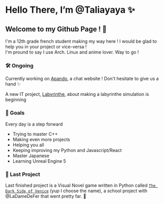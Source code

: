 # Hello There, I’m @Taliayaya ✨
## Welcome to my Github Page ! 🎉

I'm a 12th grade french student making my way here ! I would be glad to help you in your project or vice-versa ! <br />
I'm pround to say I use Arch. Linux and anime lover. Way to go !

### 🛠 Ongoing 

Currently working on [Apando](https://github.com/Taliayaya/apando), a chat website ! Don't hesitate to give us a hand ✨

A new IT project, [Labyrinthe](https://github.com/Taliayaya/Labyrinthe), about making a labyrinthe simulation is beginning

### 🎯 Goals

Every day is a step forward

- Trying to master C++
- Making even more projects
- Helping you all
- Keeping improving my Python and Javascript/React
- Master Japanese
- Learning Unreal Engine 5

### 🎀 Last Project

Last finished project is a Visual Novel game written in Python called [`The Dark Side of Venice`](https://github.com/Taliayaya/Visual_Novel) (yup I choose the name), a school project with @LaDameDeFer that went pretty far. 🎊
